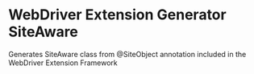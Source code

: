 WebDriver Extension Generator SiteAware
===================

Generates SiteAware class from @SiteObject annotation included in the WebDriver Extension Framework